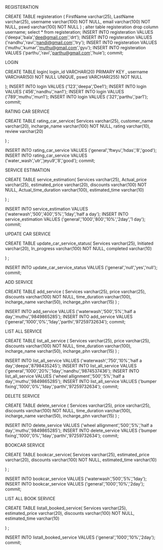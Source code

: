 REGISTERATION

CREATE TABLE registeration (
  FirstName varchar(25),
  LastName varchar(25),
  username varchar(100) NOT NULL,
  email varchar(100) NOT NULL,
  pswd varchar(100) NOT NULL
) ;
alter table registeration drop column username;
select * from registeration;
INSERT INTO registeration VALUES ('deepa','bala','dee@gmail.com','drt');
INSERT INTO registeration VALUES ('nandhu','ravi','nandi@gmail.com','try');
INSERT INTO registeration VALUES ('muthu','kumar','muthu@gmail.com','gyu');
INSERT INTO registeration VALUES ('parthu','ravi','parthu@gmail.com','huie');
commit;

LOGIN

CREATE TABLE login(
    login_id VARCHAR(20) PRIMARY KEY ,
    username VARCHAR(50) NOT NULL UNIQUE,
    pswd VARCHAR(255) NOT NULL

);
INSERT INTO login VALUES ('123','deepa','Dee1');
INSERT INTO login VALUES ('456','nandhu','nan1');
INSERT INTO login VALUES ('789','muthu','mun1');
INSERT INTO login VALUES ('321','parthu','par1');
commit;

RATING CAR SERVICE

CREATE TABLE rating_car_service(
  Services varchar(25),
  customer_name varchar(20),
  incharge_name varchar(100) NOT NULL,
   rating varchar(10),
   review varchar(20)
  
) ;

INSERT INTO  rating_car_service VALUES ('general','ftwyu','hdas','8','good');
INSERT INTO  rating_car_service VALUES ('water_wash','utr','jeyu9','8','good');
commit;

SERVICE ESTIMATION

CREATE TABLE service_estimation(
  Services varchar(25),
  Actual_price varchar(25),
  estimated_price varchar(20),
  discounts varchar(100) NOT NULL,
  Actual_time_duration varchar(100),
  estimated_time varchar(10)
  
) ;

INSERT INTO  service_estimation  VALUES ('waterwash','500','400','5%','1day','half a day');
INSERT INTO  service_estimation  VALUES ('general','1000','800','10%','2day','1 day');
commit;

UPDATE CAR SERVICE

CREATE TABLE update_car_service_status(
  Services varchar(25),
  Initiated varchar(20),
  In_progress varchar(100) NOT NULL,
   completed varchar(10)
  
) ;

INSERT INTO  update_car_service_status VALUES ('general','null','yes','null');
commit;

ADD SERVICE

CREATE TABLE add_service (
  Services varchar(25),
  price varchar(25),
  discounts varchar(100) NOT NULL,
  time_duration varchar(100),
  incharge_name varchar(50),
  incharge_phn varchar(15)
) ;

INSERT INTO  add_service  VALUES ('waterwash','500','5%','half a day','muthu','9849865285');
INSERT INTO  add_service  VALUES ('general','1000','0%','1day','parthi','97259732634');
commit;

LIST ALL SERVICE

CREATE TABLE list_all_service (
  Services varchar(25),
  price varchar(25),
  discounts varchar(100) NOT NULL,
  time_duration varchar(100),
  incharge_name varchar(50),
  incharge_phn varchar(15)
) ;

INSERT INTO list_all_service  VALUES ('waterwash','750','10%','half a day','deepa','8798435245');
INSERT INTO list_all_service  VALUES ('general','1000','20%','1day','nandhu','9874537436');
INSERT INTO list_all_service  VALUES ('wheel allignment','500','5%','half a day','muthu','9849865285');
INSERT INTO list_all_service  VALUES ('bumper fixing','1000','0%','1day','parthi','97259732634');
commit;

DELETE SERVICE

CREATE TABLE delete_service (
  Services varchar(25),
  price varchar(25),
  discounts varchar(100) NOT NULL,
  time_duration varchar(100),
  incharge_name varchar(50),
  incharge_phn varchar(15)
) ;


INSERT INTO  delete_service  VALUES ('wheel allignment','500','5%','half a day','muthu','9849865285');
INSERT INTO  delete_service  VALUES ('bumper fixing','1000','0%','1day','parthi','97259732634');
commit;

BOOKCAR SERVICE

CREATE TABLE bookcar_service(
  Services varchar(25),
  estimated_price varchar(20),
  discounts varchar(100) NOT NULL,
  estimated_time varchar(10)
  
) ;

INSERT INTO bookcar_service VALUES ('waterwash','500','5%','1day');
INSERT INTO  bookcar_service  VALUES ('general','1000','10%','2day');
commit;

LIST ALL BOOK SERVICE

CREATE TABLE listall_booked_service(
  Services varchar(25),
  estimated_price varchar(20),
  discounts varchar(100) NOT NULL,
  estimated_time varchar(10)
  
) ;

INSERT INTO  listall_booked_service  VALUES ('general','1000','10%','2day');
commit;
